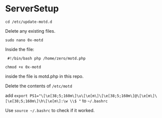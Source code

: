 # ServerSetup

`cd /etc/update-motd.d`

Delete any existing files.

`sudo nano 0x-motd`

Inside the file:

`
#!/bin/bash
php /home/zero/motd.php`

`chmod +x 0x-motd`

inside the file is motd.php in this repo.

Delete the contents of `/etc/motd`

add `export PS1="\[\e[38;5;160m\]\u\[\e[m\]\[\e[38;5;160m\]@\[\e[m\]\[\e[38;5;160m\]\h\[\e[m\]:\w \\$ "` 
to `~/.bashrc`

Use `source ~/.bashrc` to check if it worked.

